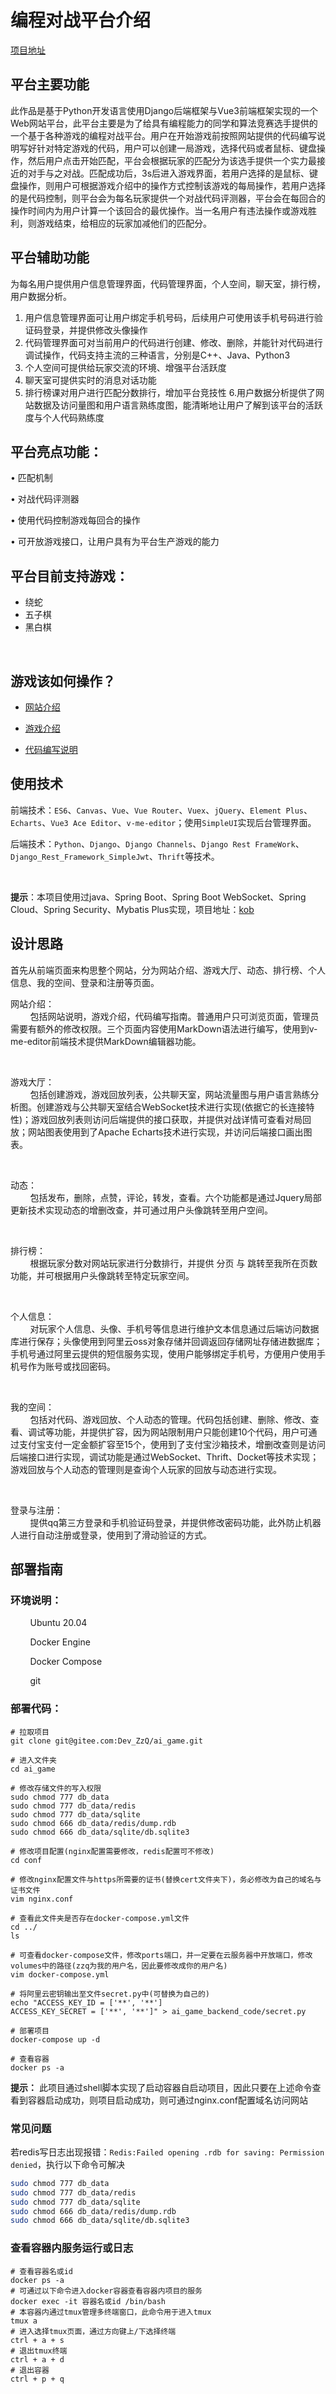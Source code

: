 # 编程对战平台介绍

[项目地址](https://github.com/ZzqForCoding/ai_game)


## 平台主要功能

此作品是基于Python开发语言使用Django后端框架与Vue3前端框架实现的一个Web网站平台，此平台主要是为了给具有编程能力的同学和算法竞赛选手提供的一个基于各种游戏的编程对战平台。用户在开始游戏前按照网站提供的代码编写说明写好针对特定游戏的代码，用户可以创建一局游戏，选择代码或者鼠标、键盘操作，然后用户点击开始匹配，平台会根据玩家的匹配分为该选手提供一个实力最接近的对手与之对战。匹配成功后，3s后进入游戏界面，若用户选择的是鼠标、键盘操作，则用户可根据游戏介绍中的操作方式控制该游戏的每局操作，若用户选择的是代码控制，则平台会为每名玩家提供一个对战代码评测器，平台会在每回合的操作时间内为用户计算一个该回合的最优操作。当一名用户有违法操作或游戏胜利，则游戏结束，给相应的玩家加减他们的匹配分。

## 平台辅助功能

为每名用户提供用户信息管理界面，代码管理界面，个人空间，聊天室，排行榜，用户数据分析。

1. 用户信息管理界面可让用户绑定手机号码，后续用户可使用该手机号码进行验证码登录，并提供修改头像操作
2. 代码管理界面可对当前用户的代码进行创建、修改、删除，并能针对代码进行调试操作，代码支持主流的三种语言，分别是C++、Java、Python3
3. 个人空间可提供给玩家交流的环境、增强平台活跃度
4. 聊天室可提供实时的消息对话功能
5. 排行榜课对用户进行匹配分数排行，增加平台竞技性
6.用户数据分析提供了网站数据及访问量图和用户语言熟练度图，能清晰地让用户了解到该平台的活跃度与个人代码熟练度

## 平台亮点功能：
• 匹配机制

• 对战代码评测器


• 使用代码控制游戏每回合的操作

• 可开放游戏接口，让用户具有为平台生产游戏的能力

## 平台目前支持游戏：

* 绕蛇
* 五子棋
* 黑白棋

<br>

## 游戏该如何操作？

* [网站介绍](https://aigame.zzqahm.top/intro/)

* [游戏介绍](https://aigame.zzqahm.top/game_intro/)

* [代码编写说明](https://aigame.zzqahm.top/codehelper/)

## 使用技术 

前端技术：`ES6`、`Canvas`、`Vue`、`Vue Router`、`Vuex`、`jQuery`、`Element Plus`、`Echarts`、`Vue3 Ace Editor`、`v-me-editor`；使用`SimpleUI`实现后台管理界面。

后端技术：`Python`、`Django`、`Django Channels`、`Django Rest FrameWork`、`Django_Rest_Framework_SimpleJwt`、`Thrift`等技术。

<br>

**提示**：本项目使用过java、Spring Boot、Spring Boot WebSocket、Spring Cloud、Spring Security、Mybatis Plus实现，项目地址：[kob](https://github.com/ZzqForCoding/king-of-bots)

## 设计思路

首先从前端页面来构思整个网站，分为网站介绍、游戏大厅、动态、排行榜、个人信息、我的空间、登录和注册等页面。


网站介绍：<br>
&nbsp;&nbsp;&nbsp;&nbsp;&nbsp;&nbsp;&nbsp;&nbsp;包括网站说明，游戏介绍，代码编写指南。普通用户只可浏览页面，管理员需要有额外的修改权限。三个页面内容使用MarkDown语法进行编写，使用到v-me-editor前端技术提供MarkDown编辑器功能。

<br>

游戏大厅：<br>
&nbsp;&nbsp;&nbsp;&nbsp;&nbsp;&nbsp;&nbsp;&nbsp;包括创建游戏，游戏回放列表，公共聊天室，网站流量图与用户语言熟练分析图。创建游戏与公共聊天室结合WebSocket技术进行实现(依据它的长连接特性)；游戏回放列表则访问后端提供的接口获取，并提供对战详情可查看对局回放；网站图表使用到了Apache Echarts技术进行实现，并访问后端接口画出图表。

<br>

动态：<br>
&nbsp;&nbsp;&nbsp;&nbsp;&nbsp;&nbsp;&nbsp;&nbsp;包括发布，删除，点赞，评论，转发，查看。六个功能都是通过Jquery局部更新技术实现动态的增删改查，并可通过用户头像跳转至用户空间。

<br>

排行榜：<br>
&nbsp;&nbsp;&nbsp;&nbsp;&nbsp;&nbsp;&nbsp;&nbsp;根据玩家分数对网站玩家进行分数排行，并提供 分页 与 跳转至我所在页数 功能，并可根据用户头像跳转至特定玩家空间。

<br>

个人信息：<br>
&nbsp;&nbsp;&nbsp;&nbsp;&nbsp;&nbsp;&nbsp;&nbsp;对玩家个人信息、头像、手机号等信息进行维护文本信息通过后端访问数据库进行保存；头像使用到阿里云oss对象存储并回调返回存储网址存储进数据库；手机号通过阿里云提供的短信服务实现，使用户能够绑定手机号，方便用户使用手机号作为账号或找回密码。

<br>

我的空间：<br>
&nbsp;&nbsp;&nbsp;&nbsp;&nbsp;&nbsp;&nbsp;&nbsp;包括对代码、游戏回放、个人动态的管理。代码包括创建、删除、修改、查看、调试等功能，并提供扩容，因为网站限制用户只能创建10个代码，用户可通过支付宝支付一定金额扩容至15个，使用到了支付宝沙箱技术，增删改查则是访问后端接口进行实现，调试功能是通过WebSocket、Thrift、Docket等技术实现；游戏回放与个人动态的管理则是查询个人玩家的回放与动态进行实现。

<br>

登录与注册：<br>
&nbsp;&nbsp;&nbsp;&nbsp;&nbsp;&nbsp;&nbsp;&nbsp;提供qq第三方登录和手机验证码登录，并提供修改密码功能，此外防止机器人进行自动注册或登录，使用到了滑动验证的方式。


## 部署指南


### 环境说明：

&nbsp;&nbsp;&nbsp;&nbsp;&nbsp;&nbsp;&nbsp;&nbsp;Ubuntu 20.04

&nbsp;&nbsp;&nbsp;&nbsp;&nbsp;&nbsp;&nbsp;&nbsp;Docker Engine

&nbsp;&nbsp;&nbsp;&nbsp;&nbsp;&nbsp;&nbsp;&nbsp;Docker Compose

&nbsp;&nbsp;&nbsp;&nbsp;&nbsp;&nbsp;&nbsp;&nbsp;git


### 部署代码：

```
# 拉取项目
git clone git@gitee.com:Dev_ZzQ/ai_game.git  

# 进入文件夹
cd ai_game

# 修改存储文件的写入权限
sudo chmod 777 db_data
sudo chmod 777 db_data/redis
sudo chmod 777 db_data/sqlite
sudo chmod 666 db_data/redis/dump.rdb
sudo chmod 666 db_data/sqlite/db.sqlite3

# 修改项目配置(nginx配置需要修改，redis配置可不修改)
cd conf

# 修改nginx配置文件与https所需要的证书(替换cert文件夹下)，务必修改为自己的域名与证书文件
vim nginx.conf

# 查看此文件夹是否存在docker-compose.yml文件
cd ../
ls

# 可查看docker-compose文件，修改ports端口，并一定要在云服务器中开放端口，修改volumes中的路径(zzq为我的用户名，因此要修改成你的用户名)
vim docker-compose.yml

# 将阿里云密钥输出至文件secret.py中(可替换为自己的)
echo "ACCESS_KEY_ID = ['**', '**']
ACCESS_KEY_SECRET = ['**', '**']" > ai_game_backend_code/secret.py

# 部署项目
docker-compose up -d

# 查看容器
docker ps -a
```


**提示：** 此项目通过shell脚本实现了启动容器自启动项目，因此只要在上述命令查看到容器启动成功，则项目启动成功，则可通过nginx.conf配置域名访问网站

### 常见问题

若redis写日志出现报错：`Redis:Failed opening .rdb for saving: Permission denied`，执行以下命令可解决

```bash
sudo chmod 777 db_data
sudo chmod 777 db_data/redis
sudo chmod 777 db_data/sqlite
sudo chmod 666 db_data/redis/dump.rdb
sudo chmod 666 db_data/sqlite/db.sqlite3
```

### 查看容器内服务运行或日志

```
# 查看容器名或id
docker ps -a
# 可通过以下命令进入docker容器查看容器内项目的服务
docker exec -it 容器名或id /bin/bash
# 本容器内通过tmux管理多终端窗口，此命令用于进入tmux
tmux a
# 进入选择tmux页面，通过方向键上/下选择终端
ctrl + a + s
# 退出tmux终端
ctrl + a + d
# 退出容器
ctrl + p + q
```

